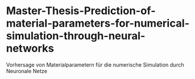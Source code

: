 # Master-Thesis-Prediction-of-material-parameters-for-numerical-simulation-through-neural-networks
Vorhersage von Materialparametern für die numerische Simulation durch Neuronale Netze
